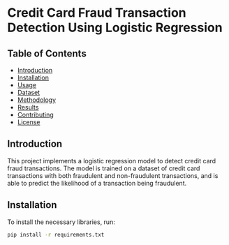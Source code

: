 # Credit Card Fraud Transaction Detection Using Logistic Regression

## Table of Contents

- [Introduction](#introduction)
- [Installation](#installation)
- [Usage](#usage)
- [Dataset](#dataset)
- [Methodology](#methodology)
- [Results](#results)
- [Contributing](#contributing)
- [License](#license)

## Introduction

This project implements a logistic regression model to detect credit card fraud transactions. The model is trained on a dataset of credit card transactions with both fraudulent and non-fraudulent transactions, and is able to predict the likelihood of a transaction being fraudulent.

## Installation

To install the necessary libraries, run:

```bash
pip install -r requirements.txt
